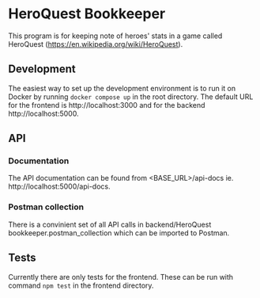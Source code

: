 # HeroQuest Bookkeeper

This program is for keeping note of heroes' stats in a game called HeroQuest (https://en.wikipedia.org/wiki/HeroQuest).

## Development

The easiest way to set up the development environment is to run it on Docker by running ```docker compose up``` in the root directory. The default URL for the frontend is http://localhost:3000 and for the backend http://localhost:5000.

## API

### Documentation

The API documentation can be found from <BASE_URL>/api-docs ie. http://localhost:5000/api-docs.

### Postman collection

There is a convinient set of all API calls in backend/HeroQuest bookkeeper.postman_collection which can be imported to Postman.

## Tests

Currently there are only tests for the frontend. These can be run with command ```npm test``` in the frontend directory.